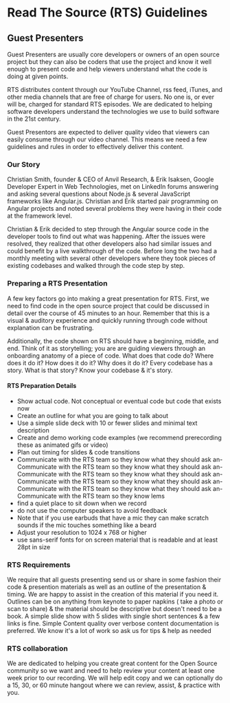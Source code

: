 # Read The Source (RTS) Guidelines

## Guest Presenters
Guest Presenters are usually core developers or owners of an open source project but they can also be coders that use the project and know it well enough to present code and help viewers understand what the code is doing at given points. 

RTS distributes content through our YouTube Channel, rss feed, iTunes, and other media channels that are free of charge for users. No one is, or ever will be, charged for standard RTS episodes. We are dedicated to helping software developers understand the technologies we use to build software in the 21st century.

Guest Presentors are expected to deliver quality video that viewers can easily consume through our video channel. This means we need a few guidelines and rules in order to effectively deliver this content.

### Our Story
Christian Smith, founder & CEO of Anvil Research, & Erik Isaksen, Google Developer Expert in Web Technologies, met on LinkedIn forums answering and asking several questions about Node.js & several JavaScript frameworks like Angular.js. Christian and Erik started pair programming on Angular projects and noted several problems they were having in their code at the framework level. 

Christian & Erik decided to step through the Angular source code in the developer tools to find out what was happening. After the issues were resolved, they realized that other developers also had similar issues and could benefit by a live walkthrough of the code. Before long the two had a monthly meeting with several other developers where they took pieces of existing codebases and walked through the code step by step. 

### Preparing a RTS Presentation
A few key factors go into making a great presentation for RTS. First, we need to find code in the open source project that could be discussed in detail over the course of 45 minutes to an hour. Remember that this is a visual & auditory experience and quickly running through code without explanation can be frustrating. 

Additionally, the code shown on RTS should have a beginning, middle, and end. Think of it as storytelling; you are are guiding viewers through an onboarding anatomy of a piece of code. What does that code do? Where does it do it? How does it do it? Why does it do it? Every codebase has a story. What is that story? Know your codebase & it's story.

#### RTS Preparation Details
- Show actual code. Not conceptual or eventual code but code that exists now
- Create an outline for what you are going to talk about
- Use a simple slide deck with 10 or fewer slides and minimal text description
- Create and demo working code examples (we recommend prerecording these as animated gifs or video)
- Plan out timing for slides & code transitions
- Communicate with the RTS team so they know what they should ask an- Communicate with the RTS team so they know what they should ask an- Communicate with the RTS team so they know what they should ask an- Communicate with the RTS team so they know what they should ask an- Communicate with the RTS team so they know what they should ask an- Communicate with the RTS team so they know lems
- find a quiet place to sit down when we record
- do not use the computer speakers to avoid feedback
- Note that if you use earbuds that have a mic they can make scratch sounds if the mic touches something like a beard
- Adjust your resolution to 1024 x 768 or higher
- use sans-serif fonts for on screen material that is readable and at least 28pt in size

### RTS Requirements
We require that all guests presenting send us or share in some fashion their code & presention materials as well as an
outline of the presentation & timing. We are happy to assist in the creation of this material if you need it. Outlines can
be on anything from keynote to paper napkins ( take a photo or scan to share) & the material should be descriptive but
doesn't need to be a book. A simple slide show with 5 slides with single short sentences & a few links is fine. Simple
Content quality over verbose content documentation is preferred. We know it's a lot of work so ask us for tips & help as
needed

### RTS collaboration
We are dedicated to helping you create great content for the Open Source community so we want and need to help review your
content at least one week prior to our recording. We will help edit copy and we can optionally do a 15, 30, or 60 minute
hangout where we can review, assist, & practice with you.

